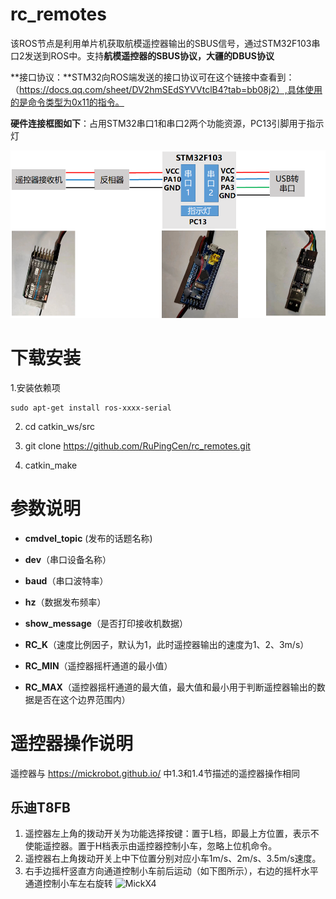 # rc_remotes
该ROS节点是利用单片机获取航模遥控器输出的SBUS信号，通过STM32F103串口2发送到ROS中。支持**航模遥控器的SBUS协议，大疆的DBUS协议**

**接口协议：**STM32向ROS端发送的接口协议可在这个链接中查看到：（https://docs.qq.com/sheet/DV2hmSEdSYVVtclB4?tab=bb08j2）,具体使用的是命令类型为0x11的指令。

**硬件连接框图如下**：占用STM32串口1和串口2两个功能资源，PC13引脚用于指示灯

![MickX4](hex/fig1.png)

# 下载安装
 1.安装依赖项

    sudo apt-get install ros-xxxx-serial

 2. cd catkin_ws/src

 3.  git clone  https://github.com/RuPingCen/rc_remotes.git

 4. catkin_make

# 参数说明

- **cmdvel_topic** (发布的话题名称)

- **dev**（串口设备名称）

- **baud**（串口波特率）

- **hz**（数据发布频率）

- **show_message**（是否打印接收机数据）

- **RC_K**（速度比例因子，默认为1，此时遥控器输出的速度为1、2、3m/s）

- **RC_MIN**（遥控器摇杆通道的最小值）

- **RC_MAX**（遥控器摇杆通道的最大值，最大值和最小用于判断遥控器输出的数据是否在这个边界范围内）

# 遥控器操作说明

遥控器与 https://mickrobot.github.io/ 中1.3和1.4节描述的遥控器操作相同

## 乐迪T8FB

1. 遥控器左上角的拨动开关为功能选择按键：置于L档，即最上方位置，表示不使能遥控器。置于H档表示由遥控器控制小车，忽略上位机命令。
2. 遥控器右上角拨动开关上中下位置分别对应小车1m/s、2m/s、3.5m/s速度。
3. 右手边摇杆竖直方向通道控制小车前后运动（如下图所示），右边的摇杆水平通道控制小车左右旋转
![MickX4](https://mickrobot.github.io/MickRobot.assets/mick_control_fig/image-20220515223751707.png)

